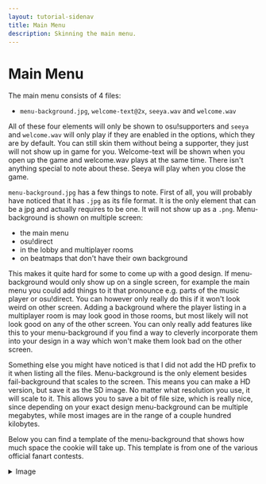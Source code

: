 ```yaml
---
layout: tutorial-sidenav
title: Main Menu
description: Skinning the main menu.
---
```


# Main Menu

The main menu consists of 4 files:
- ``menu-background.jpg``, ``welcome-text@2x``, ``seeya.wav`` and ``welcome.wav``

All of these four elements will only be shown to osu!supporters and ``seeya`` and ``welcome.wav`` will only play if they are enabled in the options, which they are by default. You can still skin them without being a supporter, they just will not show up in game for you. Welcome-text will be shown when you open up the game and welcome.wav plays at the same time. There isn't anything special to note about these. Seeya will play when you close the game.

``menu-background.jpg`` has a few things to note. First of all, you will probably have noticed that it has ``.jpg`` as its file format. It is the only element that can be a jpg and actually requires to be one. It will not show up as a ``.png``. Menu-background is shown on multiple screen:
- the main menu
- osu!direct
- in the lobby and multiplayer rooms
- on beatmaps that don't have their own background

This makes it quite hard for some to come up with a good design. If menu-background would only show up on a single screen, for example the main menu you could add things to it that pronounce e.g. parts of the music player or osu!direct. You can however only really do this if it won't look weird on other screen. Adding a background where the player listing in a multiplayer room is may look good in those rooms, but most likely will not look good on any of the other screen. You can only really add features like this to your menu-background if you find a way to cleverly incorporate them into your design in a way which won't make them look bad on the other screen.

Something else you might have noticed is that I did not add the HD prefix to it when listing all the files. Menu-background is the only element besides fail-background that scales to the screen. This means you can make a HD version, but save it as the SD image. No matter what resolution you use, it will scale to it. This allows you to save a bit of file size, which is really nice, since depending on your exact design menu-background can be multiple megabytes, while most images are in the range of a couple hundred kilobytes.

Below you can find a template of the menu-background that shows how much space the cookie will take up. This template is from one of the various official fanart contests.

<details><summary>Image</summary>

<img src="img/main_menu/main_menu_template.png">

</details>